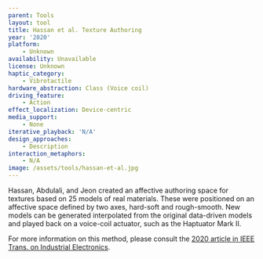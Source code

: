 ```yaml
---
parent: Tools
layout: tool
title: Hassan et al. Texture Authoring
year: '2020'
platform:
    - Unknown
availability: Unavailable
license: Unknown
haptic_category:
    - Vibrotactile
hardware_abstraction: Class (Voice coil)
driving_feature:
    - Action
effect_localization: Device-centric
media_support:
    - None
iterative_playback: 'N/A'
design_approaches:
    - Description
interaction_metaphors:
    - N/A
image: /assets/tools/hassan-et-al.jpg
---
```

Hassan, Abdulali, and Jeon created an affective authoring space for textures based on 25 models of real materials.
These were positioned on an affective space defined by two axes, hard-soft and rough-smooth.
New models can be generated interpolated from the original data-driven models and played back on a voice-coil actuator, such as the Haptuator Mark II.

For more information on this method, please consult the [2020 article in IEEE Trans. on Industrial Electronics](https://doi.org/10.1109/TIE.2019.2914572).
